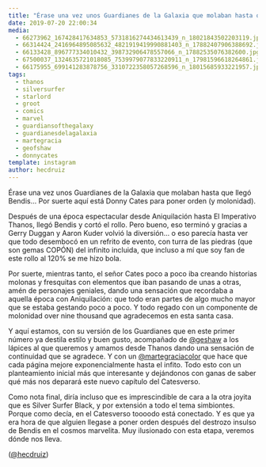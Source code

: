 ```yaml
---
title: "Érase una vez unos Guardianes de la Galaxia que molaban hasta que llegó Bendis... Por suerte aquí está Donny Cates para poner orden (y molonidad)"
date: 2019-07-20 22:00:34
media: 
  - 66273962_167428417634853_5731816274434613439_n_18021843502203119.jpg
  - 66314424_2416964895085632_4821919419990881403_n_17882407906388692.jpg
  - 66133428_896777334010432_398732906478557066_n_17882535076382600.jpg
  - 67500037_1324635721018085_7539979077833220911_n_17981596618264861.jpg
  - 66175955_699141283878756_3310722358057268596_n_18015685933221957.jpg
tags: 
  - thanos
  - silversurfer
  - starlord
  - groot
  - comics
  - marvel
  - guardiansofthegalaxy
  - guardianesdelagalaxia
  - martegracia
  - geofshaw
  - donnycates
template: instagram
author: hecdruiz
---
```


Érase una vez unos Guardianes de la Galaxia que molaban hasta que llegó Bendis... Por suerte aquí está Donny Cates para poner orden (y molonidad).


Después de una época espectacular desde Aniquilación hasta El Imperativo Thanos, llegó Bendis y cortó el rollo. Pero bueno, eso terminó y gracias a Gerry Duggan y Aaron Kuder volvió la diversión... o eso parecía hasta ver que todo desembocó en un refrito de evento, con turra de las piedras (que son gemas COPÓN) del infinito incluida, que incluso a mí que soy fan de este rollo al 120% se me hizo bola.


Por suerte, mientras tanto, el señor Cates poco a poco iba creando historias molonas y fresquitas con elementos que iban pasando de unas a otras, amén de personajes geniales, dando una sensación que recordaba a aquella época con Aniquilación: que todo eran partes de algo mucho mayor que se estaba gestando poco a poco. Y todo regado con un componente de molonidad over nine thousand que agradecemos en esta santa casa.


Y aquí estamos, con su versión de los Guardianes que en este primer número ya destila estilo y buen gusto, acompañado de [@geshaw](https://instagram.com/geshaw) a los lápices al que queremos y amamos desde Thanos dando una sensación de continuidad que se agradece. Y con un [@martegraciacolor](https://instagram.com/martegraciacolor) que hace que cada página mejore exponencialmente hasta el infito. Todo esto con un planteamiento inicial más que interesante y dejándonos con ganas de saber qué más nos deparará este nuevo capítulo del Catesverso.


Como nota final, diría incluso que es imprescindible de cara a la otra joyita que es Silver Surfer Black, y por extensión a todo el tema simbiontes. Porque como decía, en el Catesverso toooodo está conectado. Y es que ya era hora de que alguien llegase a poner orden después del destrozo insulso de Bendis en el cosmos marvelita. Muy ilusionado con esta etapa, veremos dónde nos lleva.


([@hecdruiz](https://instagram.com/hecdruiz))


 
